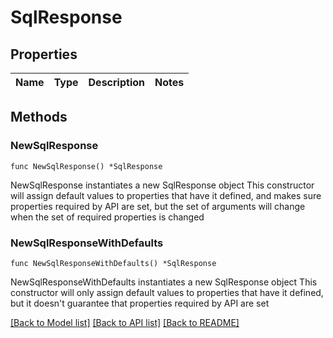# SqlResponse

## Properties

Name | Type | Description | Notes
------------ | ------------- | ------------- | -------------

## Methods

### NewSqlResponse

`func NewSqlResponse() *SqlResponse`

NewSqlResponse instantiates a new SqlResponse object
This constructor will assign default values to properties that have it defined,
and makes sure properties required by API are set, but the set of arguments
will change when the set of required properties is changed

### NewSqlResponseWithDefaults

`func NewSqlResponseWithDefaults() *SqlResponse`

NewSqlResponseWithDefaults instantiates a new SqlResponse object
This constructor will only assign default values to properties that have it defined,
but it doesn't guarantee that properties required by API are set


[[Back to Model list]](../README.md#documentation-for-models) [[Back to API list]](../README.md#documentation-for-api-endpoints) [[Back to README]](../README.md)


